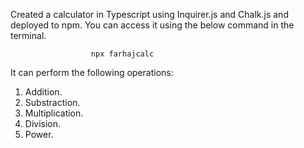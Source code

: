 Created a calculator in Typescript using Inquirer.js and Chalk.js and deployed to npm.
You can access it using the below command in the terminal.

                      npx farhajcalc

It can perform the following operations:
1. Addition.
2. Substraction.
3. Multiplication.
4. Division.
5. Power.
